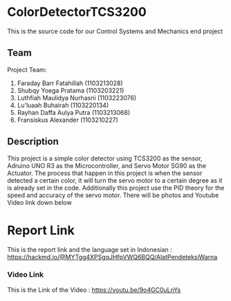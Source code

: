 # ColorDetectorTCS3200
This is the source code for our Control Systems and Mechanics end project

## Team
Project Team:
1. Faraday Barr Fatahillah (1103213028)
2. Shubqy Yoega Pratama (1103203221)
3. Luthfiah Maulidya Nurhasni (1103223076)
4. Lu'luaah Buhairah (1103220134)
5. Rayhan Daffa Aulya Putra (1103213068)
6. Fransiskus Alexander (1103210227)

## Description
This project is a simple color detector using TCS3200 as the sensor, Adruino UNO R3 as the Microcontroller, and Servo Motor SG90 as the Actuator. 
The process that happen in this project is when the sensor detected a certain color, it will turn the servo motor to a certain degree as it is already set in the code.
Additionally this project use the PID theory for the speed and accuracy of the servo motor.
There will be photos and Youtube Video link down below

# Report Link
This is the report link and the language set in Indonesian : https://hackmd.io/@MYTgg4XPSgqJHfpVWQ6BQQ/AlatPendeteksiWarna

### Video Link
This is the Link of the Video : https://youtu.be/9o4GC0uLnYs
